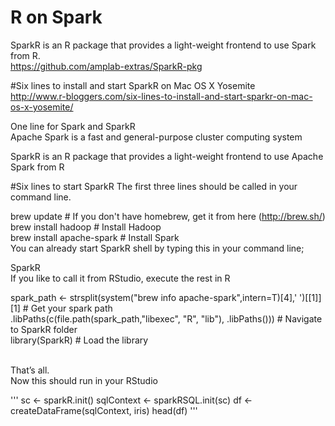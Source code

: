# R on Spark

SparkR is an R package that provides a light-weight frontend to use Spark from R.<BR>
https://github.com/amplab-extras/SparkR-pkg<BR>

#Six lines to install and start SparkR on Mac OS X Yosemite<BR>
http://www.r-bloggers.com/six-lines-to-install-and-start-sparkr-on-mac-os-x-yosemite/

One line for Spark and SparkR<BR>
Apache Spark is a fast and general-purpose cluster computing system<BR>

SparkR is an R package that provides a light-weight frontend to use Apache Spark from R<BR>

#Six lines to start SparkR
The first three lines should be called in your command line.<BR>

brew update # If you don't have homebrew, get it from here (http://brew.sh/)<BR>
brew install hadoop # Install Hadoop<BR>
brew install apache-spark # Install Spark<BR>
You can already start SparkR shell by typing this in your command line;<BR>

SparkR<BR>
If you like to call it from RStudio, execute the rest in R<BR>

spark_path <- strsplit(system("brew info apache-spark",intern=T)[4],' ')[[1]][1] # Get your spark path<BR>
.libPaths(c(file.path(spark_path,"libexec", "R", "lib"), .libPaths())) # Navigate to SparkR folder<BR>
library(SparkR) # Load the library<BR><BR>


That’s all.<BR>
Now this should run in your RStudio<BR>

'''
sc <- sparkR.init()
sqlContext <- sparkRSQL.init(sc)
df <- createDataFrame(sqlContext, iris) 
head(df)
'''



